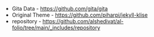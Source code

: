 - Gita Data - https://github.com/gita/gita
- Original Theme - https://github.com/piharpi/jekyll-klise
- repository - https://github.com/alshedivat/al-folio/tree/main/_includes/repository

